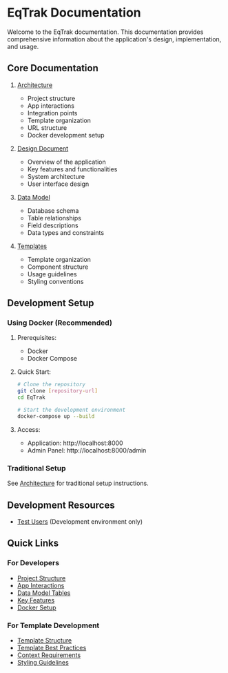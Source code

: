 # EqTrak Documentation

Welcome to the EqTrak documentation. This documentation provides comprehensive information about the application's design, implementation, and usage.

## Core Documentation

1. [Architecture](Architecture.md)
   - Project structure
   - App interactions
   - Integration points
   - Template organization
   - URL structure
   - Docker development setup

2. [Design Document](Design%20Document.md)
   - Overview of the application
   - Key features and functionalities
   - System architecture
   - User interface design

3. [Data Model](Data%20Model.md)
   - Database schema
   - Table relationships
   - Field descriptions
   - Data types and constraints

4. [Templates](templates.md)
   - Template organization
   - Component structure
   - Usage guidelines
   - Styling conventions

## Development Setup

### Using Docker (Recommended)
1. Prerequisites:
   - Docker
   - Docker Compose

2. Quick Start:
   ```bash
   # Clone the repository
   git clone [repository-url]
   cd EqTrak

   # Start the development environment
   docker-compose up --build
   ```

3. Access:
   - Application: http://localhost:8000
   - Admin Panel: http://localhost:8000/admin

### Traditional Setup
See [Architecture](Architecture.md#development-setup) for traditional setup instructions.

## Development Resources

- [Test Users](test_users.md) (Development environment only)

## Quick Links

### For Developers
- [Project Structure](Architecture.md#project-structure)
- [App Interactions](Architecture.md#app-interactions)
- [Data Model Tables](Data%20Model.md#core-data-model)
- [Key Features](Design%20Document.md#key-features)
- [Docker Setup](Architecture.md#docker-development)

### For Template Development
- [Template Structure](Architecture.md#template-structure)
- [Template Best Practices](templates.md#best-practices)
- [Context Requirements](templates.md#context-requirements)
- [Styling Guidelines](templates.md#styling) 